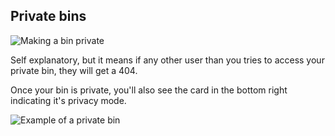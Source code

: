 ## Private bins

![Making a bin private](/images/private-menu.png)

Self explanatory, but it means if any other user than you tries to access your private bin, they will get a 404.

Once your bin is private, you'll also see the card in the bottom right indicating it's privacy mode.

![Example of a private bin](/images/private-bins.gif)